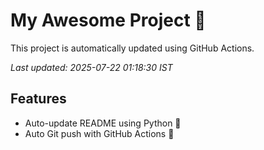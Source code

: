 # My Awesome Project 🚀

This project is automatically updated using GitHub Actions.

_Last updated: 2025-07-22 01:18:30 IST_

## Features
- Auto-update README using Python 🐍
- Auto Git push with GitHub Actions 🤖
